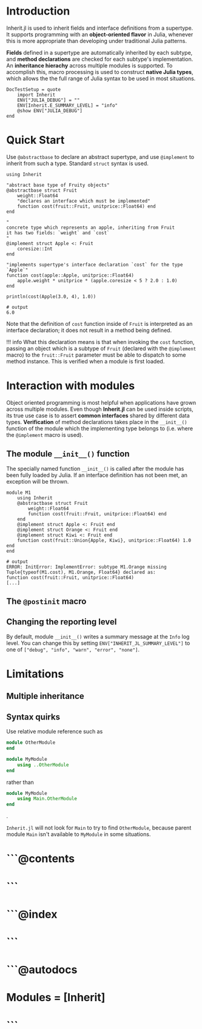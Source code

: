 # Introduction 

Inherit.jl is used to inherit fields and interface definitions from a supertype. It supports programming with an **object-oriented flavor** in Julia, whenever this is more appropriate than developing under traditional Julia patterns. 

**Fields** defined in a supertype are automatically inherited by each subtype, and **method declarations** are checked for each subtype's implementation. An **inheritance hierachy** across multiple modules is supported. To accomplish this, macro processing is used to construct **native Julia types**, which allows the the full range of Julia syntax to be used in most situations.

```@meta
DocTestSetup = quote
	import Inherit
	ENV["JULIA_DEBUG"] = ""
	ENV[Inherit.E_SUMMARY_LEVEL] = "info"
	@show ENV["JULIA_DEBUG"] 
end
```

# Quick Start

Use `@abstractbase` to declare an abstract supertype, and use `@implement` to inherit from such a type. Standard `struct` syntax is used.

```jldoctest mylabel
using Inherit

"abstract base type of Fruity objects"
@abstractbase struct Fruit
	weight::Float64
	"declares an interface which must be implemented"
	function cost(fruit::Fruit, unitprice::Float64) end
end

"
concrete type which represents an apple, inheriting from Fruit
it has two fields: `weight` and `cost`
"
@implement struct Apple <: Fruit 
	coresize::Int
end

"implements supertype's interface declaration `cost` for the type `Apple`"
function cost(apple::Apple, unitprice::Float64)
	apple.weight * unitprice * (apple.coresize < 5 ? 2.0 : 1.0)
end

println(cost(Apple(3.0, 4), 1.0))

# output
6.0
```
Note that the definition of `cost` function inside of `Fruit` is interpreted as an interface declaration; it does not result in a method being defined.

!!! info 
	What this declaration means is that when invoking the `cost` function, passing an object which is a subtype of `Fruit` (declared with the `@implement` macro) to the `fruit::Fruit` parameter must be able to dispatch to some method instance. This is verified when a module is first loaded. 

# Interaction with modules

Object oriented programming is most helpful when applications have grown across multiple modules. Even though __Inherit.jl__ can be used inside scripts, its true use case is to assert __common interfaces__ shared by different data types. __Verification__ of method declarations takes place in the `__init__()` function of the module which the implementing type belongs to (i.e. where the `@implement` macro is used).

## The module `__init__()` function

The specially named function `__init__()` is called after the module has been fully loaded by Julia. If an interface definition has not been met, an exception will be thrown.

```jldoctest mylabel
module M1
	using Inherit
	@abstractbase struct Fruit
		weight::Float64
		function cost(fruit::Fruit, unitprice::Float64) end
	end
	@implement struct Apple <: Fruit end
	@implement struct Orange <: Fruit end
	@implement struct Kiwi <: Fruit end
	function cost(fruit::Union{Apple, Kiwi}, unitprice::Float64) 1.0 end
end

# output
ERROR: InitError: ImplementError: subtype M1.Orange missing Tuple{typeof(M1.cost), M1.Orange, Float64} declared as:
function cost(fruit::Fruit, unitprice::Float64)
[...]
```
## The `@postinit` macro
## Changing the reporting level
 
By default, module `__init__()` writes a summary message at the `Info` log level. You can change this by setting `ENV["INHERIT_JL_SUMMARY_LEVEL"]` to one of `["debug", "info", "warn", "error", "none"]`.

# Limitations
## Multiple inheritance

## Syntax quirks
Use relative module reference such as 

```julia
module OtherModule
end

module MyModule
	using ..OtherModule
end
```

rather than 

```julia
module MyModule
	using Main.OtherModule
end
``` 
.

`Inherit.jl` will not look for `Main` to try to find `OtherModule`, because parent module `Main` isn't available to `MyModule` in some situations. 


# ```@contents
# ```

# ```@index
# ```

# ```@autodocs
# Modules = [Inherit]
# ```